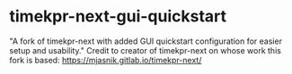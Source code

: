 # timekpr-next-gui-quickstart
"A fork of timekpr-next with added GUI quickstart configuration for easier setup and usability."
Credit to creator of timekpr-next on whose work this fork is based:
https://mjasnik.gitlab.io/timekpr-next/ 